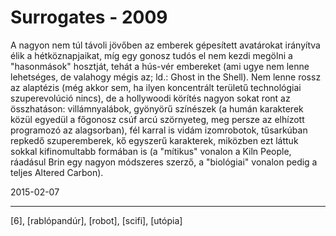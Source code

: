 # Surrogates - 2009

A nagyon nem túl távoli jövőben az emberek gépesített avatárokat irányítva élik a hétköznapjaikat, míg egy gonosz tudós el nem kezdi megölni a "hasonmások" hosztját, tehát a hús-vér embereket (ami ugye nem lenne lehetséges, de valahogy mégis az; ld.: Ghost in the Shell). Nem lenne rossz az alaptézis (még akkor sem, ha ilyen koncentrált területű technológiai szuperevolúció nincs), de a hollywoodi körítés nagyon sokat ront az összhatáson: villámnyalábok, gyönyörű színészek (a humán karakterek közül egyedül a főgonosz csúf arcú szörnyeteg, meg persze az elhízott programozó az alagsorban), fél karral is vidám izomrobotok, tűsarkúban repkedő szuperemberek, kő egyszerű karakterek, miközben ezt láttuk sokkal kifinomultabb formában is (a "mítikus" vonalon a Kiln People, ráadásul Brin egy nagyon módszeres szerző, a "biológiai" vonalon pedig a teljes Altered Carbon).

2015-02-07 

----

[6], [rablópandúr], [robot], [scifi], [utópia]